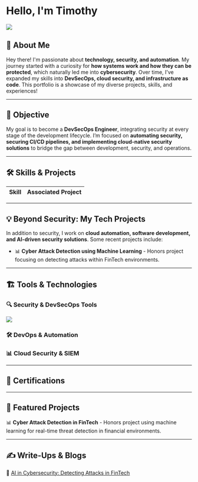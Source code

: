 # Hello, I'm Timothy
<a href="https://linkedin.com](https://www.linkedin.com/in/timothy-mcleod-b01b9b236"><img src="https://img.shields.io/badge/-LinkedIn-0072b1?&style=for-the-badge&logo=linkedin&logoColor=white" /></a>

## 👋 About Me
Hey there! I'm passionate about **technology, security, and automation**. My journey started with a curiosity for **how systems work and how they can be protected**, which naturally led me into **cybersecurity**. Over time, I’ve expanded my skills into **DevSecOps, cloud security, and infrastructure as code**. This portfolio is a showcase of my diverse projects, skills, and experiences!

---

## 🎯 Objective
My goal is to become a **DevSecOps Engineer**, integrating security at every stage of the development lifecycle. I’m focused on **automating security, securing CI/CD pipelines, and implementing cloud-native security solutions** to bridge the gap between development, security, and operations.

---

## 🛠️ Skills & Projects

| Skill                                         | Associated Project         |
|-----------------------------------------------|----------------------------|
<!--
| SIEM Implementation and Log Analysis          | <a href="https://google.com">Detection Lab</a>|
| Cloud Security & Compliance                   | AWS Security Framework|
| Infrastructure as Code (IaC) with Terraform   | Secure AWS Deployment|
| CI/CD Pipeline Security                       | Secure GitHub Actions|
| Security Automation with Shuffle SOAR         | SOC Automation Lab|
| DevSecOps Workflow Integration                | Automated Security Pipelines|
-->

---

## 💡 Beyond Security: My Tech Projects
In addition to security, I work on **cloud automation, software development, and AI-driven security solutions**. Some recent projects include:
- 📊 **Cyber Attack Detection using Machine Learning** - Honors project focusing on detecting attacks within FinTech environments.
<!-- - 🌐 **DevSecOps Pipeline with GitHub Actions & AWS** - Automated security checks in CI/CD.
- 🤖 **AI Chatbot for Security Analysis** - Uses **NLP and Python** to analyze security logs.
- 🚀 **Automated Compliance Scanning** - Scripts to check **CIS benchmarks for AWS and Kubernetes**.
-->

---

## 🏗️ Tools & Technologies

### 🔍 Security & DevSecOps Tools
<div>
    <img src="https://img.shields.io/badge/-Wireshark-1679A7?&style=for-the-badge&logo=Wireshark&logoColor=white" />
  <!--  
    <img src="https://img.shields.io/badge/-Suricata-EF3B2D?&style=for-the-badge&logo=Suricata&logoColor=white" />
    <img src="https://img.shields.io/badge/-Zeek-777BB4?&style=for-the-badge&logo=Zeek&logoColor=white" />
    <img src="https://img.shields.io/badge/-Trivy-000000?&style=for-the-badge&logo=Trivy&logoColor=white" />
  -->
</div>

### 🛠️ DevOps & Automation
<div>
    <!-- 
    <img src="https://img.shields.io/badge/-Docker-2496ED?&style=for-the-badge&logo=Docker&logoColor=white" />
    <img src="https://img.shields.io/badge/-Kubernetes-326CE5?&style=for-the-badge&logo=Kubernetes&logoColor=white" />
    <img src="https://img.shields.io/badge/-Terraform-623CE4?&style=for-the-badge&logo=Terraform&logoColor=white" />
    <img src="https://img.shields.io/badge/-Ansible-EE0000?&style=for-the-badge&logo=Ansible&logoColor=white" />
    -->
</div>

### 📊 Cloud Security & SIEM
<div>
  <!-- 
    <img src="https://img.shields.io/badge/-AWS_Security-FF9900?&style=for-the-badge&logo=Amazon-AWS&logoColor=white" />
    <img src="https://img.shields.io/badge/-Azure_Security-0078D4?&style=for-the-badge&logo=Microsoft&logoColor=white" />
    <img src="https://img.shields.io/badge/-Splunk-000000?&style=for-the-badge&logo=Splunk&logoColor=white" />
  -->
</div>

---

## 📜 Certifications
<div>
<!-- 
  <img src="https://img.shields.io/badge/-Security%2B-FF0000?&style=for-the-badge&logo=CompTIA&logoColor=white" />
  <img src="https://img.shields.io/badge/-AWS_CCP-FF9900?&style=for-the-badge&logo=Amazon-AWS&logoColor=white" />
  <img src="https://img.shields.io/badge/-Terraform_Associate-623CE4?&style=for-the-badge&logo=HashiCorp&logoColor=white" />
-->
</div>

---

## 🚀 Featured Projects
📊 **Cyber Attack Detection in FinTech** - Honors project using machine learning for real-time threat detection in financial environments.
<!--🔍 **Detection Lab** - Focused on SIEM implementation, log analysis, and network traffic monitoring.   -->
<!--🔐 **Secure GitHub Actions CI/CD** - Automated security scanning in development pipelines.   -->
<!--🌎 **IaC for AWS Security** - Infrastructure as Code (IaC) for secure cloud deployments.   -->
<!--🤖 **AI Security Analysis** - Created a machine learning model for analyzing security logs. -->

---

## ✍️ Write-Ups & Blogs
<!--📄 [Building a Secure DevOps Pipeline](https://example.com)  -->
<!--📄 [Automating Security with Terraform](https://example.com)  -->
<!--📄 [Cloud Security Best Practices](https://example.com) -->
📄 [AI in Cybersecurity: Detecting Attacks in FinTech](https://example.com)  

<!---

## 🤝 Connect with Me
📩 **Email:** [Your Email]  
🌍 **LinkedIn:** [Your LinkedIn]  
📂 **GitHub:** [Your GitHub]  
✍️ **Blog/Website:** [Your Website]  

---

## 📜 License
This repository and its contents are licensed under the **[License Name]**. See the [LICENSE](LICENSE) file for more details.

---
---

### 🔥 Let's Secure, Automate, and Innovate Together! 🔥
-->

